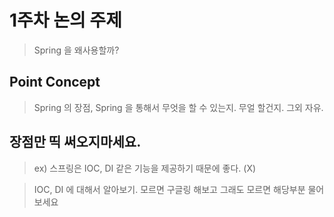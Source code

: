# 1주차 논의 주제
>Spring 을 왜사용할까?

## Point Concept
> Spring 의 장점, Spring 을 통해서 무엇을 할 수 있는지. 무얼 할건지. 그외 자유.

## 장점만 띡 써오지마세요.
> ex) 스프링은 IOC, DI 같은 기능을 제공하기 때문에 좋다. (X)

>IOC, DI 에 대해서 알아보기. 모르면 구글링 해보고 그래도 모르면 해당부분 물어보세요
